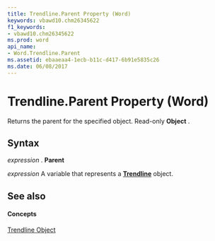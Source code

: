 ```yaml
---
title: Trendline.Parent Property (Word)
keywords: vbawd10.chm26345622
f1_keywords:
- vbawd10.chm26345622
ms.prod: word
api_name:
- Word.Trendline.Parent
ms.assetid: ebaaeaa4-1ecb-b11c-d417-6b91e5835c26
ms.date: 06/08/2017
---
```



# Trendline.Parent Property (Word)

Returns the parent for the specified object. Read-only  **Object** .


## Syntax

 _expression_ . **Parent**

 _expression_ A variable that represents a **[Trendline](trendline-object-word.md)** object.


## See also


#### Concepts


[Trendline Object](trendline-object-word.md)

